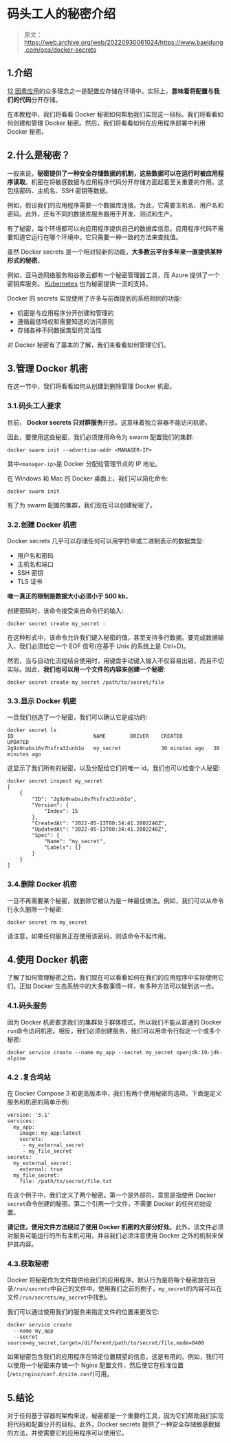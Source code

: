 # 码头工人的秘密介绍

> 原文：<https://web.archive.org/web/20220930061024/https://www.baeldung.com/ops/docker-secrets>

## 1.介绍

[12 因素应用](https://web.archive.org/web/20221121061416/https://12factor.net/)的众多理念之一是配置应存储在环境中。实际上，**意味着将配置与我们的代码**分开存储。

在本教程中，我们将看看 Docker 秘密如何帮助我们实现这一目标。我们将看看如何创建和管理 Docker 秘密。然后，我们将看看如何在应用程序部署中利用 Docker 秘密。

## 2.什么是秘密？

一般来说，**秘密提供了一种安全存储数据的机制，这些数据可以在运行时被应用程序读取**。机密在将敏感数据与应用程序代码分开存储方面起着至关重要的作用。这包括密码、主机名、SSH 密钥等数据。

例如，假设我们的应用程序需要一个数据库连接。为此，它需要主机名、用户名和密码。此外，还有不同的数据库服务器用于开发、测试和生产。

有了秘密，每个环境都可以向应用程序提供自己的数据库信息。应用程序代码不需要知道它运行在哪个环境中。它只需要一种一致的方法来查找值。

虽然 Docker secrets 是一个相对较新的功能，**大多数云平台多年来一直提供某种形式的秘密**。

例如，亚马逊网络服务和谷歌云都有一个秘密管理器工具，而 Azure 提供了一个密钥库服务。 [Kubernetes](/web/20221121061416/https://www.baeldung.com/ops/kubernetes) 也为秘密提供一流的支持。

Docker 的 secrets 实现使用了许多与前面提到的系统相同的功能:

*   机密是与应用程序分开创建和管理的
*   遵循最低特权和需要知道的访问原则
*   存储各种不同数据类型的灵活性

对 Docker 秘密有了基本的了解，我们来看看如何管理它们。

## 3.管理 Docker 机密

在这一节中，我们将看看如何从创建到删除管理 Docker 机密。

### 3.1.码头工人要求

目前， **Docker secrets 只对群服务**开放。这意味着独立容器不能访问机密。

因此，要使用这些秘密，我们必须使用命令为 swarm 配置我们的集群:

```
docker swarm init --advertise-addr <MANAGER-IP>
```

其中`<manager-ip>`是 Docker 分配给管理节点的 IP 地址。

在 Windows 和 Mac 的 Docker 桌面上，我们可以简化命令:

```
docker swarm init
```

有了为 swarm 配置的集群，我们现在可以创建秘密了。

### 3.2.创建 Docker 机密

Docker secrets 几乎可以存储任何可以用字符串或二进制表示的数据类型:

*   用户名和密码
*   主机名和端口
*   SSH 密钥
*   TLS 证书

**唯一真正的限制是数据大小必须小于 500 kb**。

创建密码时，该命令接受来自命令行的输入:

```
docker secret create my_secret -
```

在这种形式中，该命令允许我们键入秘密的值，甚至支持多行数据。要完成数据输入，我们必须给它一个 EOF 信号(在基于 Unix 的系统上是 Ctrl+D)。

然而，当与自动化流程结合使用时，用键盘手动键入输入不仅容易出错，而且不切实际。因此，**我们也可以用一个文件的内容来创建一个秘密**:

```
docker secret create my_secret /path/to/secret/file
```

### 3.3.显示 Docker 机密

一旦我们创造了一个秘密，我们可以确认它是成功的:

```
docker secret ls
ID                          NAME        DRIVER    CREATED          UPDATED
2g9z0nabsi6v7hsfra32unb1o   my_secret             30 minutes ago   30 minutes ago
```

这显示了我们所有的秘密，以及分配给它们的唯一 id。我们也可以检查个人秘密:

```
docker secret inspect my_secret
[
    {
        "ID": "2g9z0nabsi6v7hsfra32unb1o",
        "Version": {
            "Index": 15
        },
        "CreatedAt": "2022-05-13T00:34:41.2802246Z",
        "UpdatedAt": "2022-05-13T00:34:41.2802246Z",
        "Spec": {
            "Name": "my_secret",
            "Labels": {}
        }
    }
]
```

### 3.4.删除 Docker 机密

一旦不再需要某个秘密，就删除它被认为是一种最佳做法。例如，我们可以从命令行永久删除一个秘密:

```
docker secret rm my_secret
```

请注意，如果任何服务正在使用该密码，则该命令不起作用。

## 4.使用 Docker 机密

了解了如何管理秘密之后，我们现在可以看看如何在我们的应用程序中实际使用它们。正如 Docker 生态系统中的大多数事情一样，有多种方法可以做到这一点。

### 4.1.码头服务

因为 Docker 机密要求我们的集群处于群体模式，所以我们不能从普通的 Docker `run`命令访问机密。相反，我们必须创建服务，我们可以用命令行指定一个或多个秘密:

```
docker service create --name my_app --secret my_secret openjdk:19-jdk-alpine
```

### 4.2 .复合坞站

在 Docker Compose 3 和更高版本中，我们有两个使用秘密的选项。下面是定义服务和机密的简单示例:

```
version: '3.1'
services:
  my_app:
    image: my_app:latest
    secrets:
     - my_external_secret
     - my_file_secret
secrets:
  my_external_secret:
    external: true
  my_file_secret:
    file: /path/to/secret/file.txt
```

在这个例子中，我们定义了两个秘密。第一个是外部的，意思是指使用 Docker `secret`命令创建的秘密。第二个引用一个文件，不需要 Docker 的任何初始设置。

**请记住，使用文件方法绕过了使用 Docker 机密的大部分好处**。此外，该文件必须对服务可能运行的所有主机可用，并且我们必须注意使用 Docker 之外的机制来保护其内容。

### 4.3.获取秘密

Docker 将秘密作为文件提供给我们的应用程序。默认行为是将每个秘密放在目录`/run/secrets`中自己的文件中。使用我们之前的例子，`my_secret`的内容可以在文件`/run/secrets/my_secret`中找到。

我们可以通过使用我们的服务来指定文件的位置来更改它:

```
docker service create
  --name my_app
  --secret source=my_secret,target=/different/path/to/secret/file,mode=0400
```

如果秘密包含我们的应用程序在特定位置期望的信息，这是有用的。例如，我们可以使用一个秘密来存储一个 Nginx 配置文件，然后使它在标准位置(`/etc/nginx/conf.d/site.conf`)可用。

## 5.结论

对于任何基于容器的架构来说，秘密都是一个重要的工具，因为它们帮助我们实现将代码和配置分开的目标。此外，Docker secrets 提供了一种安全存储敏感数据的方法，并使需要它的应用程序可以使用它。